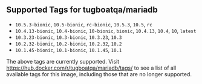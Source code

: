 ## Supported Tags for tugboatqa/mariadb

* `10.5.3-bionic`, `10.5-bionic`, `rc-bionic`, `10.5.3`, `10.5`, `rc`
* `10.4.13-bionic`, `10.4-bionic`, `10-bionic`, `bionic`, `10.4.13`, `10.4`, `10`, `latest`
* `10.3.23-bionic`, `10.3-bionic`, `10.3.23`, `10.3`
* `10.2.32-bionic`, `10.2-bionic`, `10.2.32`, `10.2`
* `10.1.45-bionic`, `10.1-bionic`, `10.1.45`, `10.1`

The above tags are currently supported. Visit https://hub.docker.com/r/tugboatqa/mariadb/tags/ to see a list of all available tags for this image, including those that are no longer supported.
